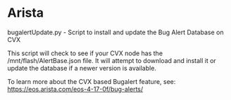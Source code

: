 # Arista

 bugalertUpdate.py - Script to install and update the Bug Alert Database on CVX

 This script will check to see if your CVX node has the /mnt/flash/AlertBase.json file. It will attempt to download and install it or update the database if a newer version is available.

 To learn more about the CVX based Bugalert feature, see: https://eos.arista.com/eos-4-17-0f/bug-alerts/